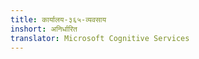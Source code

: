 ```yaml
---
title: कार्यालय-३६५-व्यवसाय
inshort: अनिर्धारित
translator: Microsoft Cognitive Services
---
```




